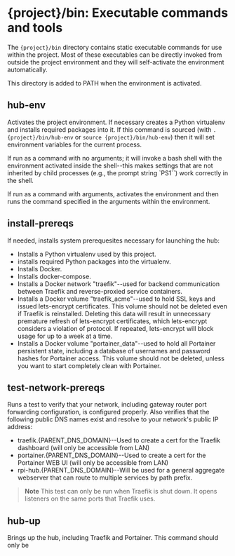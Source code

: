 {project}/bin: Executable commands and tools
============================================

The `{project}/bin` directory contains static executable commands for use within the project. Most of these executables can be directly
invoked from outside the project environment and they will self-activate the environment automatically.

This directory is added to PATH when the environment is activated.

## hub-env
Activates the project environment. If necessary creates a Python virtualenv and installs required packages into it.
If this command is sourced (with `. {project}/bin/hub-env` or `source {project}/bin/hub-env`) then it will set environment
variables for the current process.

If run as a command with no arguments; it will invoke a bash shell with the environment activated inside the shell--this makes
settings that are not inherited by child processes (e.g., the prompt string `PS1``) work correctly in the shell.

If run as a command with arguments, activates the environment and then runs the command specified in the arguments within the environment.

## install-prereqs
If needed, installs system prerequesites necessary for launching the hub:

* Installs a Python virtualenv used by this project.
* installs required Python packages into the virtualenv.
* Installs Docker.
* Installs docker-compose.
* Installs a Docker network "traefik"--used for backend communication between Traefik and reverse-proxied service containers.
* Installs a Docker volume "traefik_acme"--used to hold SSL keys and issued lets-encrypt certificates. This volume should
  not be deleted even if Traefik is reinstalled. Deleting this data will result in unnecessary premature refresh of lets-encrypt
  certificates, which lets-encrypt considers a violation of protocol. If repeated, lets-encrypt will block usage for up to a
  week at a time.
* Installs a Docker volume "portainer_data"--used to hold all Portainer persistent state, including a database of usernames and password
  hashes for Portainer access. This volume should not be deleted, unless you want to start completely clean with Portainer.

## test-network-prereqs
Runs a test to verify that your network, including gateway router port forwarding configuration, is configured properly.
Also verifies that the following public DNS names exist and resolve to your network's public IP address:

* traefik.{PARENT_DNS_DOMAIN}--Used to create a cert for the Traefik dashboard (will only be accessible from LAN)
* portainer.{PARENT_DNS_DOMAIN}--Used to create a cert for the Portainer WEB UI (will only be accessible from LAN)
* rpi-hub.{PARENT_DNS_DOMAIN}--Will be used for a general aggregate webserver that can route to multiple services by path prefix.


> **Note**
> This test can only be run when Traefik is shut down. It opens listeners on the same ports that Traefik uses.

## hub-up
Brings up the hub, including Traefik and Portainer. This command should only be 